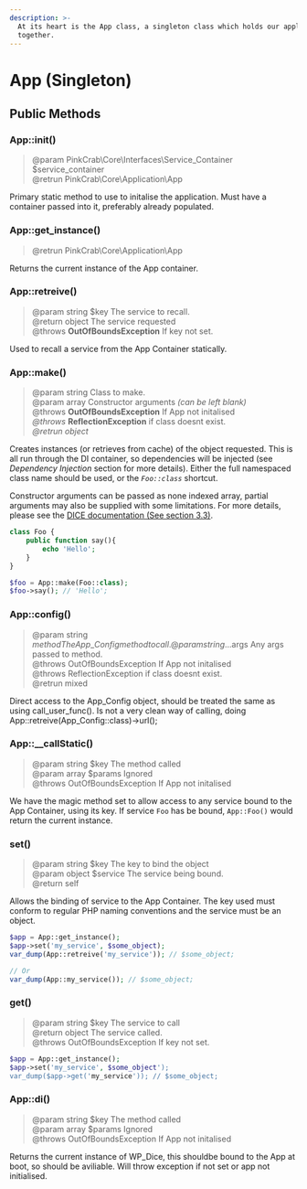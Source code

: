 ```yaml
---
description: >-
  At its heart is the App class, a singleton class which holds our application
  together.
---
```


# App \(Singleton\)

## Public Methods

### App::init\(\)

> @param PinkCrab\Core\Interfaces\Service\_Container $service\_container  
> @retrun PinkCrab\Core\Application\App

Primary static method to use to initalise the application. Must have a container passed into it, preferably already populated.

### App::get\_instance\(\)

> @retrun PinkCrab\Core\Application\App

Returns the current instance of the App container.

### App::retreive\(\)

> @param string $key The service to recall.  
> @return object The service requested  
> @throws **OutOfBoundsException** If key not set.

Used to recall a service from the App Container statically.

### App::make\(\)

> @param string Class to make.  
> @param array Constructor arguments _\(can be left blank\)_  
> @throws **OutOfBoundsException** If App not initalised  
> _@throws_ **ReflectionException** if class doesnt exist.  
> _@retrun object_

Creates instances \(or retrieves from cache\) of the object requested. This is all run through the DI container, so dependencies will be injected \(see _Dependency Injection_ section for more details\). Either the full namespaced class name should be used, or the _`Foo::class`_ shortcut.   
  
Constructor arguments can be passed as none indexed array, partial arguments may also be supplied with some limitations. For more details, please see the [DICE documentation \(See section 3.3\)](https://r.je/dice).

```php
class Foo {
    public function say(){
        echo 'Hello';
    }
}

$foo = App::make(Foo::class);
$foo->say(); // 'Hello';
```

### App::config\(\)

> @param string $method The App\_Config method to call.  
> @param string ...$args Any args passed to method.  
> @throws OutOfBoundsException If App not initalised  
> @throws ReflectionException if class doesnt exist.  
> @retrun mixed

Direct access to the App\_Config object, should be treated the same as using call\_user\_func\(\). Is not a very clean way of calling, doing App::retreive\(App\_Config::class\)-&gt;url\(\);

### App::\_\_callStatic\(\)

> @param string $key The method called   
> @param array $params Ignored  
> @throws OutOfBoundsException If App not initalised

We have the magic method set to allow access to any service bound to the App Container, using its key. If service `Foo` has be bound, `App::Foo()` would return the current instance.

### set\(\)

> @param string $key The key to bind the object  
> @param object $service The service being bound.  
> @return self

Allows the binding of service to the App Container. The key used must conform to regular PHP naming conventions and the service must be an object.

```php
$app = App::get_instance();
$app->set('my_service', $some_object);
var_dump(App::retreive('my_service')); // $some_object;

// Or
var_dump(App::my_service()); // $some_object;
```

### get\(\)

> @param string $key The service to call  
> @return object The service called.  
> @throws OutOfBoundsException If key not set.

```php
$app = App::get_instance();
$app->set('my_service', $some_object');
var_dump($app->get('my_service')); // $some_object;
```

### App::di\(\)

> @param string $key The method called   
> @param array $params Ignored  
> @throws OutOfBoundsException If App not initalised

Returns the current instance of WP\_Dice, this shouldbe bound to the App at boot, so should be aviliable. Will throw exception if not set or app not initialised.

